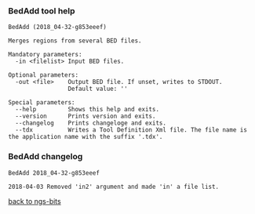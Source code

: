 ### BedAdd tool help
	BedAdd (2018_04-32-g853eeef)
	
	Merges regions from several BED files.
	
	Mandatory parameters:
	  -in <filelist> Input BED files.
	
	Optional parameters:
	  -out <file>    Output BED file. If unset, writes to STDOUT.
	                 Default value: ''
	
	Special parameters:
	  --help         Shows this help and exits.
	  --version      Prints version and exits.
	  --changelog    Prints changeloge and exits.
	  --tdx          Writes a Tool Definition Xml file. The file name is the application name with the suffix '.tdx'.
	
### BedAdd changelog
	BedAdd 2018_04-32-g853eeef
	
	2018-04-03 Removed 'in2' argument and made 'in' a file list.
[back to ngs-bits](https://github.com/imgag/ngs-bits)